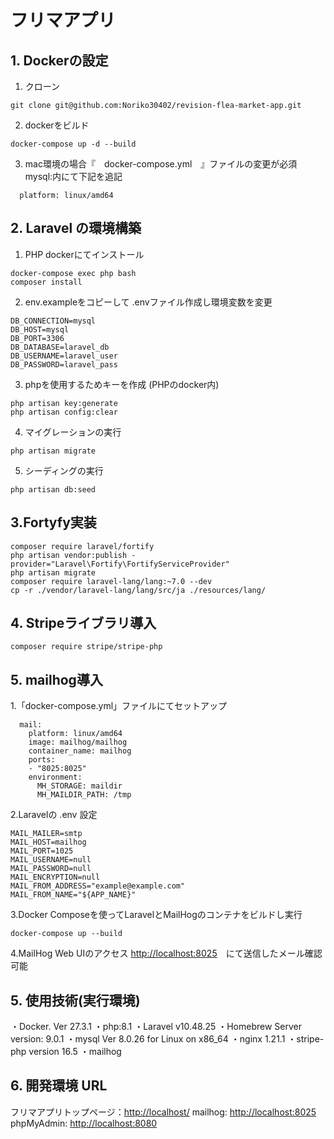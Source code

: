 # フリマアプリ

## 1. Dockerの設定

1. クローン

```
git clone git@github.com:Noriko30402/revision-flea-market-app.git
 ```

2. dockerをビルド

```
docker-compose up -d --build
```

3. mac環境の場合『　docker-compose.yml　』ファイルの変更が必須
   mysql:内にて下記を追記

  ```
    platform: linux/amd64
  ```

## 2. Laravel の環境構築

1. PHP dockerにてインストール

```
docker-compose exec php bash
composer install
 ```

2. env.exampleをコピーして .envファイル作成し環境変数を変更

```
DB_CONNECTION=mysql
DB_HOST=mysql
DB_PORT=3306
DB_DATABASE=laravel_db
DB_USERNAME=laravel_user
DB_PASSWORD=laravel_pass
```

3. phpを使用するためキーを作成 (PHPのdocker内)

```
php artisan key:generate
php artisan config:clear
```

4. マイグレーションの実行

```
php artisan migrate
```

5. シーディングの実行

```
php artisan db:seed
```

## 3.Fortyfy実装

```
composer require laravel/fortify
php artisan vendor:publish -provider="Laravel\Fortify\FortifyServiceProvider"
php artisan migrate
composer require laravel-lang/lang:~7.0 --dev
cp -r ./vendor/laravel-lang/lang/src/ja ./resources/lang/
```

## 4. Stripeライブラリ導入

```
composer require stripe/stripe-php
```

## 5. mailhog導入

1.「docker-compose.yml」ファイルにてセットアップ

```
  mail:
    platform: linux/amd64
    image: mailhog/mailhog
    container_name: mailhog
    ports:
    - "8025:8025"
    environment:
      MH_STORAGE: maildir
      MH_MAILDIR_PATH: /tmp
```

2.Laravelの .env 設定

```
MAIL_MAILER=smtp
MAIL_HOST=mailhog
MAIL_PORT=1025
MAIL_USERNAME=null
MAIL_PASSWORD=null
MAIL_ENCRYPTION=null
MAIL_FROM_ADDRESS="example@example.com"
MAIL_FROM_NAME="${APP_NAME}"

```

3.Docker Composeを使ってLaravelとMailHogのコンテナをビルドし実行

```
docker-compose up --build
```

4.MailHog Web UIのアクセス
<http://localhost:8025>　にて送信したメール確認可能

## 5. 使用技術(実行環境)

・Docker. Ver 27.3.1
・php:8.1
・Laravel v10.48.25
・Homebrew Server version: 9.0.1
・mysql  Ver 8.0.26 for Linux on x86_64
・nginx  1.21.1
・stripe-php version 16.5
・mailhog

## 6. 開発環境 URL

フリマアプリトップページ：<http://localhost/>
mailhog: <http://localhost:8025>
phpMyAdmin: <http://localhost:8080>
